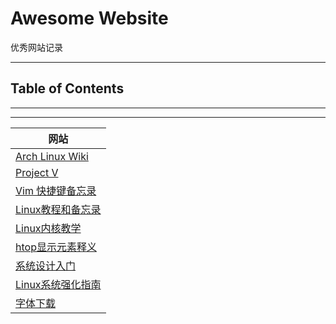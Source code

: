 # Awesome Website

优秀网站记录

---

## Table of Contents

<!-- vim-markdown-toc GFM -->

<!-- vim-markdown-toc -->

---

<!-- Object info -->

---



| 网站                                                                                  |
| ---                                                                                   |
| [Arch Linux Wiki](https://wiki.archlinux.org/)                                        |
| [Project V](https://www.v2ray.com/)                                                   |
| [Vim 快捷键备忘录](https://vim.rtorr.com/lang/zh_cn)                                  |
| [Linux教程和备忘录](https://github.com/cirosantilli/linux-cheat)                      |
| [Linux内核教学](https://linux-kernel-labs.github.io/refs/heads/master/index.html)     |
| [htop显示元素释义](https://peteris.rocks/blog/htop/)                                  |
| [系统设计入门](https://github.com/donnemartin/system-design-primer)                   |
| [Linux系统强化指南](https://github.com/trimstray/the-practical-linux-hardening-guide) |
| [字体下载](https://www.nerdfonts.com/font-downloads)                                  |
